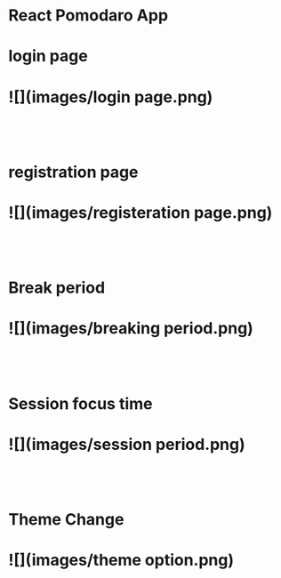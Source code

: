 # React Pomodaro App

<h1>login page<h1> 

![](images/login page.png)

<br>

<h1>registration page<h1> 

![](images/registeration page.png)

<br>

<h1>Break period<h1> 

![](images/breaking period.png)

<br>

<h1>Session focus time<h1> 

![](images/session period.png)

<br>

<h1>Theme Change<h1> 

![](images/theme option.png)




